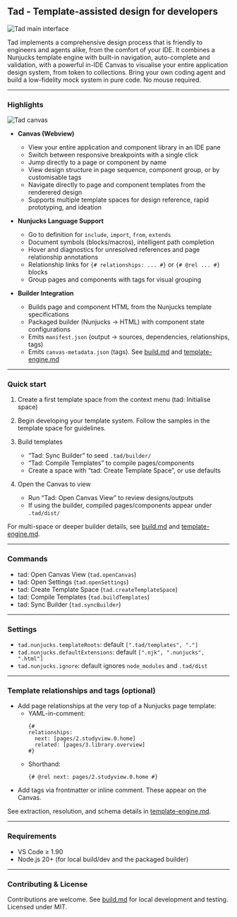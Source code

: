 ## Tad - Template-assisted design for developers


![Tad main interface](screenshot/main.png)


Tad implements a comprehensive design process that is friendly to engineers and agents alike, from the comfort of your IDE. It combines a Nunjucks template engine with built-in navigation, auto-complete and validation, with a powerful in-IDE Canvas to visualise your entire application design system, from token to collections. Bring your own coding agent and build a low-fidelity mock system in pure code. No mouse required.

---

### Highlights

![Tad canvas](screenshot/canvas.png)

- **Canvas (Webview)**
  - View your entire application and component library in an IDE pane 
  - Switch between responsive breakpoints with a single click
  - Jump directly to a page or component by name
  - View design structure in page sequence, component group, or by customisable tags
  - Navigate directly to page and component templates from the renderered design
  - Supports multiple template spaces for design reference, rapid prototyping, and ideation

- **Nunjucks Language Support**
  - Go to definition for `include`, `import`, `from`, `extends`
  - Document symbols (blocks/macros), intelligent path completion
  - Hover and diagnostics for unresolved references and page relationship annotations
  - Relationship links for `{# relationships: ... #}` or `{# @rel ... #}` blocks
  - Group pages and components with tags for visual grouping

- **Builder Integration**
  - Builds page and component HTML from the Nunjucks template specifications
  - Packaged builder (Nunjucks → HTML) with component state configurations
  - Emits `manifest.json` (output → sources, dependencies, relationships, tags)
  - Emits `canvas-metadata.json` (tags). See [build.md](mdc:build.md) and [template-engine.md](mdc:template-engine.md)

---

### Quick start

1) Create a first template space from the context menu (tad: Initialise space)

2) Begin developing your template system. Follow the samples in the template space for guidelines.

3) Build templates
   - “Tad: Sync Builder” to seed `.tad/builder/`
   - “Tad: Compile Templates” to compile pages/components
   - Create a space with “tad: Create Template Space”, or use defaults

4) Open the Canvas to view
   - Run “Tad: Open Canvas View” to review designs/outputs
   - If using the builder, compiled pages/components appear under `.tad/dist/`

For multi-space or deeper builder details, see [build.md](mdc:build.md) and [template-engine.md](mdc:template-engine.md).

---

### Commands

- tad: Open Canvas View (`tad.openCanvas`)
- tad: Open Settings (`tad.openSettings`)
- tad: Create Template Space (`tad.createTemplateSpace`)
- tad: Compile Templates (`tad.buildTemplates`)
- tad: Sync Builder (`tad.syncBuilder`)

---

### Settings

- `tad.nunjucks.templateRoots`: default `[".tad/templates", "."]`
- `tad.nunjucks.defaultExtensions`: default `[".njk", ".nunjucks", ".html"]`
- `tad.nunjucks.ignore`: default ignores `node_modules` and `.tad/dist`

---

### Template relationships and tags (optional)

- Add page relationships at the very top of a Nunjucks page template:
  - YAML-in-comment:
    ```nunjucks
    {#
    relationships:
      next: [pages/2.studyview.0.home]
      related: [pages/3.library.overview]
    #}
    ```
  - Shorthand:
    ```nunjucks
    {# @rel next: pages/2.studyview.0.home #}
    ```
- Add tags via frontmatter or inline comment. These appear on the Canvas.

See extraction, resolution, and schema details in [template-engine.md](mdc:template-engine.md).

---

### Requirements

- VS Code ≥ 1.90
- Node.js 20+ (for local build/dev and the packaged builder)

---

### Contributing & License

Contributions are welcome. See [build.md](mdc:build.md) for local development and testing. Licensed under MIT.

